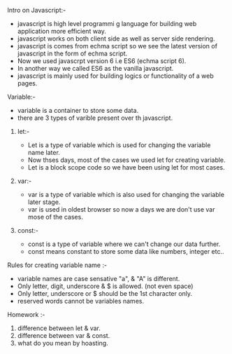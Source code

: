 Intro on Javascript:- 

- javascript is high level programmi g language for building web application more efficient way.
- javascript works on both client side as well as server side rendering.
- javascript is comes from echma script so we see the latest version of javascript in the form of echma script.
- Now we used javascrpt version 6 i.e ES6 (echma script 6).
- In another way we called ES6 as the vanilla javascript.
- javascript is mainly used for building logics or functionality of a web pages. 

Variable:- 

- variable is a container to store some data. 
- there are 3 types of varible present over th javascript.
1. let:- 
    - Let is a type of variable which is used for changing the variable name later.
    - Now thses days, most of the cases we used let for creating variable.
    - Let is a block scope code so we have been using let for most cases.

2. var:- 
    - var is a type of variable which is also used for changing the variable later stage.
    - var is used in oldest browser so now a days we are don't use var mose of the cases.

3. const:-
    - const is a type of variable where we can't change our data further.
    - const means constant to store some data like numbers, integer etc..

Rules for creating variable name :- 

- variable names are case sensative "a", & "A" is different.
- Only letter, digit, underscore & $ is allowed. (not even space)
- Only letter, underscore or $ should be the 1st character only.
- reserved words cannot be variables names. 

Homework :- 
1. difference between let & var.
2. difference between var & const.
3. what do you mean by hoasting. 







